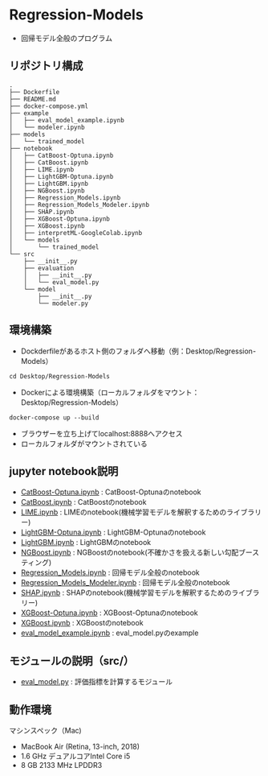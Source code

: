 # Regression-Models
* 回帰モデル全般のプログラム

## リポジトリ構成
```
.
├── Dockerfile
├── README.md
├── docker-compose.yml
├── example
│   ├── eval_model_example.ipynb
│   └── modeler.ipynb
├── models
│   └── trained_model
├── notebook
│   ├── CatBoost-Optuna.ipynb
│   ├── CatBoost.ipynb
│   ├── LIME.ipynb
│   ├── LightGBM-Optuna.ipynb
│   ├── LightGBM.ipynb
│   ├── NGBoost.ipynb
│   ├── Regression_Models.ipynb
│   ├── Regression_Models_Modeler.ipynb
│   ├── SHAP.ipynb
│   ├── XGBoost-Optuna.ipynb
│   ├── XGBoost.ipynb
│   ├── interpretML-GoogleColab.ipynb
│   └── models
│       └── trained_model
└── src
    ├── __init__.py
    ├── evaluation
    │   ├── __init__.py
    │   └── eval_model.py
    └── model
        ├── __init__.py
        └── modeler.py
```

## 環境構築

* Dockderfileがあるホスト側のフォルダへ移動（例：Desktop/Regression-Models）
```
cd Desktop/Regression-Models
```

* Dockerによる環境構築（ローカルフォルダをマウント：Desktop/Regression-Models）
```
docker-compose up --build
```

* ブラウザーを立ち上げてlocalhost:8888へアクセス
* ローカルフォルダがマウントされている


## jupyter notebook説明
* [CatBoost-Optuna.ipynb](https://github.com/ykato27/Regression-Models/blob/main/notebook/CatBoost-Optuna.ipynb) : CatBoost-Optunaのnotebook
* [CatBoost.ipynb](https://github.com/ykato27/Regression-Models/blob/main/notebook/CatBoost.ipynb) : CatBoostのnotebook
* [LIME.ipynb](https://github.com/ykato27/Regression-Models/blob/main/notebook/LIME.ipynb) : LIMEのnotebook(機械学習モデルを解釈するためのライブラリー)
* [LightGBM-Optuna.ipynb](https://github.com/ykato27/Regression-Models/blob/main/notebook/LightGBM-Optuna.ipynb) : LightGBM-Optunaのnotebook
* [LightGBM.ipynb](https://github.com/ykato27/Regression-Models/blob/main/notebook/LightGBM.ipynb) : LightGBMのnotebook
* [NGBoost.ipynb](https://github.com/ykato27/Regression-Models/blob/main/notebook/NGBoost.ipynb) : NGBoostのnotebook(不確かさを扱える新しい勾配ブースティング)
* [Regression_Models.ipynb](https://github.com/ykato27/Regression-Models/blob/main/notebook/Regression_Models.ipynb) : 回帰モデル全般のnotebook
* [Regression_Models_Modeler.ipynb](https://github.com/ykato27/Regression-Models/blob/main/notebook/Regression_Models_Modeler.ipynb) : 回帰モデル全般のnotebook
* [SHAP.ipynb](https://github.com/ykato27/Regression-Models/blob/main/notebook/SHAP.ipynb) : SHAPのnotebook(機械学習モデルを解釈するためのライブラリー)
* [XGBoost-Optuna.ipynb](https://github.com/ykato27/Regression-Models/blob/main/notebook/XGBoost-Optuna.ipynb) : XGBoost-Optunaのnotebook
* [XGBoost.ipynb](https://github.com/ykato27/Regression-Models/blob/main/notebook/XGBoost.ipynb) : XGBoostのnotebook
* [eval_model_example.ipynb](https://github.com/ykato27/Regression-Models/blob/main/example/eval_model_example.ipynb) : eval_model.pyのexample


## モジュールの説明（src/）
* [eval_model.py](https://github.com/ykato27/Regression-Models/blob/main/src/evaluation/eval_model.py) : 評価指標を計算するモジュール


## 動作環境
マシンスペック（Mac)
- MacBook Air (Retina, 13-inch, 2018)
- 1.6 GHz デュアルコアIntel Core i5
- 8 GB 2133 MHz LPDDR3

